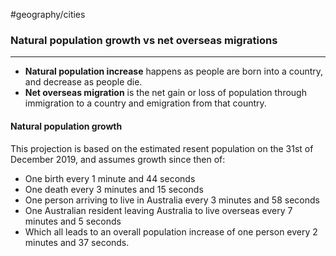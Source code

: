 #geography/cities 

### Natural population growth vs net overseas migrations
---
- **Natural population increase** happens as people are born into a country, and decrease as people die.
- **Net overseas migration** is the net gain or loss of population through immigration to a country and emigration from that country.

#### Natural population growth
This projection is based on the estimated resent population on the 31st of December 2019, and assumes growth since then of:
- One birth every 1 minute and 44 seconds
- One death every 3 minutes and 15 seconds
- One person arriving to live in Australia every 3 minutes and 58 seconds
- One Australian resident leaving Australia to live overseas every 7 minutes and 5 seconds
- Which all leads to an overall population increase of one person every 2 minutes and 37 seconds.
